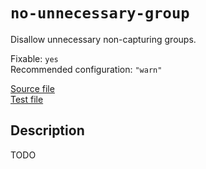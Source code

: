 # `no-unnecessary-group`

Disallow unnecessary non-capturing groups.

Fixable: `yes` <br> Recommended configuration: `"warn"`

[Source file](https://github.com/RunDevelopment/eslint-plugin-clean-regex/blob/master/lib/rules/no-unnecessary-group.js) <br> [Test file](https://github.com/RunDevelopment/eslint-plugin-clean-regex/blob/master/tests/lib/rules/no-unnecessary-group.js)


## Description

TODO